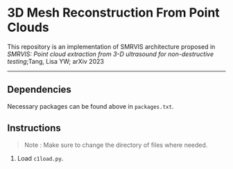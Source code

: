# 3D Mesh Reconstruction From Point Clouds
This repository is an implementation of SMRVIS architecture proposed in _SMRVIS: Point cloud extraction from 3-D ultrasound for non-destructive testing_;Tang, Lisa YW; arXiv 2023

---

## Dependencies
Necessary packages can be found above in `packages.txt`.

## Instructions
> Note : Make sure to change the directory of files where needed.
1. Load `c1load.py`.
